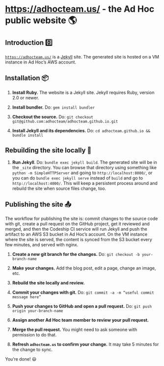 # https://adhocteam.us/ - the Ad Hoc public website 🌎

## Introduction 0️⃣

[`https://adhocteam.us/`](https://adhocteam.us/) is a
[Jekyll](https://jekyllrb.com/) site. The generated site is hosted on
a VM instance in Ad Hoc’s AWS account.

## Installation 📦

1. **Install Ruby.** The website is a Jekyll site. Jekyll requires
Ruby, version 2.0 or newer.

1. **Install bundler.** Do: `gem install bundler`

1. **Checkout the source.** Do: `git checkout
git@github.com:adhocteam/adhocteam.github.io.git`

1. **Install Jekyll and its dependencies.** Do: `cd
adhocteam.github.io && bundle install`

## Rebuilding the site locally 🔨

1. **Run Jekyll**. Do: `bundle exec jekyll build`. The generated site
will be in the `_site` directory. You can browse that directory using
something like `python -m SimpleHTTPServer` and going to
`http://localhost:8000/`, or you can do `bundle exec jekyll serve`
instead of `build` and go to `http://localhost:4000/`. This will keep
a persistent process around and rebuild the site when source files
change, too.

## Publishing the site 📤

The workflow for publishing the site is: commit changes to the source
code with git, create a pull request on the GitHub project, get it
reviewed and merged, and then the Codeship CI service will run Jekyll
and push the artifact to an AWS S3 bucket in Ad Hoc’s account. On the
VM instance where the site is served, the content is synced from the
S3 bucket every few minutes, and served with nginx.

1. **Create a new git branch for the changes.** Do: `git checkout -b
your-branch-name`

1. **Make your changes.** Add the blog post, edit a page, change an
image, etc.

1. **Rebuild the site locally and review.**

1. **Commit your changes with git.** Do: `git commit -a -m “useful
commit message here”`

1. **Push your changes to GitHub and open a pull request.** Do: `git
push origin your-branch-name`

1. **Assign another Ad Hoc team member to review your pull request.**

1. **Merge the pull request.** You might need to ask someone with
permission to do that.

1. **Refresh `adhocteam.us` to confirm your change.** It may take 5
minutes for the change to sync.

You’re done! 😃
